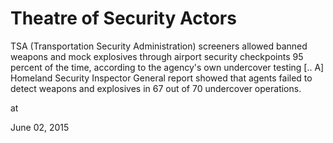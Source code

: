 # Theatre of Security Actors
TSA (Transportation Security Administration) screeners allowed banned weapons and mock explosives through airport security checkpoints 95 percent of the time, according to the agency's own undercover testing [.. A] Homeland Security Inspector General report showed that agents failed to detect weapons and explosives in 67 out of 70 undercover operations.








at

June 02, 2015















